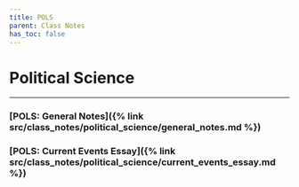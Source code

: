 ```yaml
---
title: POLS
parent: Class Notes
has_toc: false
---
```

# Political Science
___
### [POLS: General Notes]({% link src/class_notes/political_science/general_notes.md %})
### [POLS: Current Events Essay]({% link src/class_notes/political_science/current_events_essay.md %})